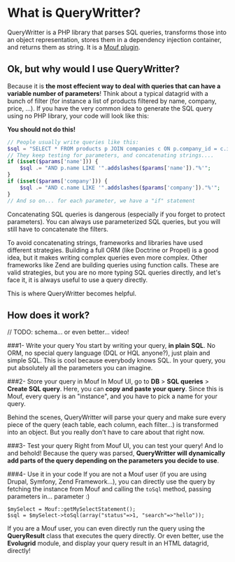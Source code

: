What is QueryWritter?
=====================

QueryWritter is a PHP library that parses SQL queries, transforms those into an object representation, stores them in a 
dependency injection container, and returns them as string. It is a [Mouf plugin](http://mouf-php.com).

Ok, but why would I use QueryWritter?
-------------------------------------

Because it is **the most effecient way to deal with queries that can have a variable number of parameters**!
Think about a typical datagrid with a bunch of filter (for instance a list of products filtered by name, company, price, ...).
If you have the very common idea to generate the SQL query using no PHP library, your code will look like this:

<div class="alert"><strong>You should not do this!</strong></div>

```php
// People usually write queries like this:
$sql = "SELECT * FROM products p JOIN companies c ON p.company_id = c.id WHERE 1=1 ";
// They keep testing for parameters, and concatenating strings....
if (isset($params['name'])) {
	$sql .= "AND p.name LIKE '".addslashes($params['name'])."%'";
}
if (isset($params['company'])) {
	$sql .= "AND c.name LIKE '".addslashes($params['company'])."%'";
}
// And so on... for each parameter, we have a "if" statement
```



Concatenating SQL queries is dangerous (especially if you forget to protect parameters).
You can always use parameterized SQL queries, but you will still have to concatenate the filters.

To avoid concatenating strings, frameworks and libraries have used different strategies. Building a full ORM (like
Doctrine or Propel) is a good idea, but it makes writing complex queries even more complex. Other frameworks like
Zend are building queries using function calls. These are valid strategies, but you are no more typing SQL queries
directly, and let's face it, it is always useful to use a query directly.

This is where QueryWritter becomes helpful.

How does it work?
-----------------
// TODO: schema... or even better... video!

###1- Write your query
You start by writing your query, **in plain SQL**. No ORM, no special query language (DQL or HQL anyone?), just plain and simple SQL.
This is cool because everybody knows SQL. In your query, you put absolutely all the parameters you can imagine.

###2- Store your query in Mouf
In Mouf UI, go to **DB** > **SQL queries** > **Create SQL query**.
Here, you can **copy and paste your query**. Since this is Mouf, every query is an "instance", and you have to pick
a name for your query. 

Behind the scenes, QueryWritter will parse your query and make sure every piece of the query (each table, each column, each filter...) is transformed 
into an object. But you really don't have to care about that right now.

###3- Test your query
Right from Mouf UI, you can test your query! And lo and behold! Because the query was parsed, **QueryWritter will dynamically 
add parts of the query depending on the parameters you decide to use**.

###4- Use it in your code
If you are not a Mouf user (if you are using Drupal, Symfony, Zend Framework...), you can directly use the query by fetching the instance from Mouf and calling the <code>toSql</code> method, passing 
parameters in... parameter :)

```
$mySelect = Mouf::getMySelectStatement();
$sql = $mySelect->toSql(array("status"=>1, "search"=>"hello"));
```

If you are a Mouf user, you can even directly run the query using the **QueryResult** class that executes
the query directly. Or even better, use the **Evolugrid** module, and display your query result in an HTML
datagrid, directly!